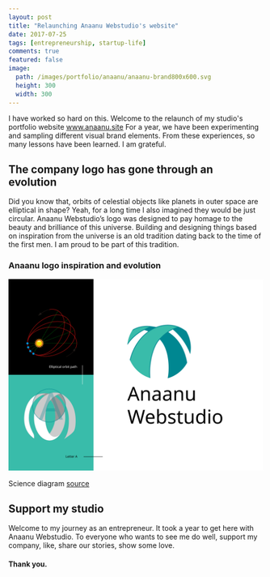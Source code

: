 ```yaml
---
layout: post
title: "Relaunching Anaanu Webstudio's website"
date: 2017-07-25
tags: [entrepreneurship, startup-life]
comments: true
featured: false
image:
  path: /images/portfolio/anaanu/anaanu-brand800x600.svg
  height: 300
  width: 300
---
```


I have worked so hard on this. Welcome to the relaunch of my studio's portfolio website www.anaanu.site
For a year, we have been experimenting and sampling different visual brand elements. From these experiences, so many lessons have been learned. I am grateful.

The company logo has gone through an evolution
----------------
Did you know that, orbits of celestial objects like planets in outer space are
elliptical in shape? Yeah, for a long time I also imagined they would be just circular. Anaanu Webstudio’s logo was designed to pay homage to the beauty and brilliance of this universe. Building and designing things based on inspiration from the universe is an old tradition dating back to the time of the first men. I am proud to be part of this tradition.

### Anaanu logo inspiration and evolution
![Anaanu brand image](/images/portfolio/anaanu/anaanu-brand800x600.svg "Anaanu brand image")

Science diagram [source](https://writescience.files.wordpress.com/2015/02/perihelionprecession.png)

Support my studio
----------------
Welcome to my journey as an entrepreneur. It took a year to get here with Anaanu Webstudio. To everyone who wants to see me do well, support my company, like, share our stories, show some love.

#### Thank you.







